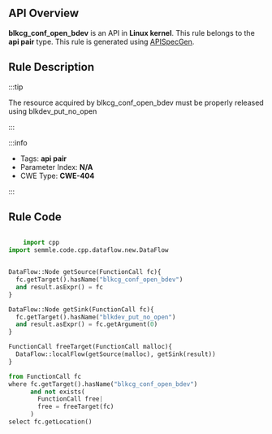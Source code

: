 ---
---


## API Overview
**blkcg_conf_open_bdev** is an API in **Linux kernel**. This rule belongs to the **api pair** type. This rule is generated using [APISpecGen](../../tools/APISpecGen).
## Rule Description

:::tip

The resource acquired by blkcg_conf_open_bdev must be properly released using blkdev_put_no_open

:::

:::info

- Tags: **api pair**
- Parameter Index: **N/A**
- CWE Type: **CWE-404**

:::

## Rule Code
```python

    import cpp
import semmle.code.cpp.dataflow.new.DataFlow


DataFlow::Node getSource(FunctionCall fc){
  fc.getTarget().hasName("blkcg_conf_open_bdev")
  and result.asExpr() = fc
}

DataFlow::Node getSink(FunctionCall fc){
  fc.getTarget().hasName("blkdev_put_no_open")
  and result.asExpr() = fc.getArgument(0)
}

FunctionCall freeTarget(FunctionCall malloc){
  DataFlow::localFlow(getSource(malloc), getSink(result))
}

from FunctionCall fc
where fc.getTarget().hasName("blkcg_conf_open_bdev")
      and not exists(
        FunctionCall free| 
        free = freeTarget(fc)
      )
select fc.getLocation()

    
```